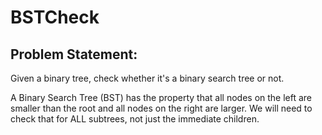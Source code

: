 # BSTCheck

## Problem Statement:

Given a binary tree, check whether it's a binary search tree or not.

A Binary Search Tree (BST) has the property that all nodes on the left are smaller than the root and all nodes on the right are larger. We will need to check that for ALL subtrees, not just the immediate children.
